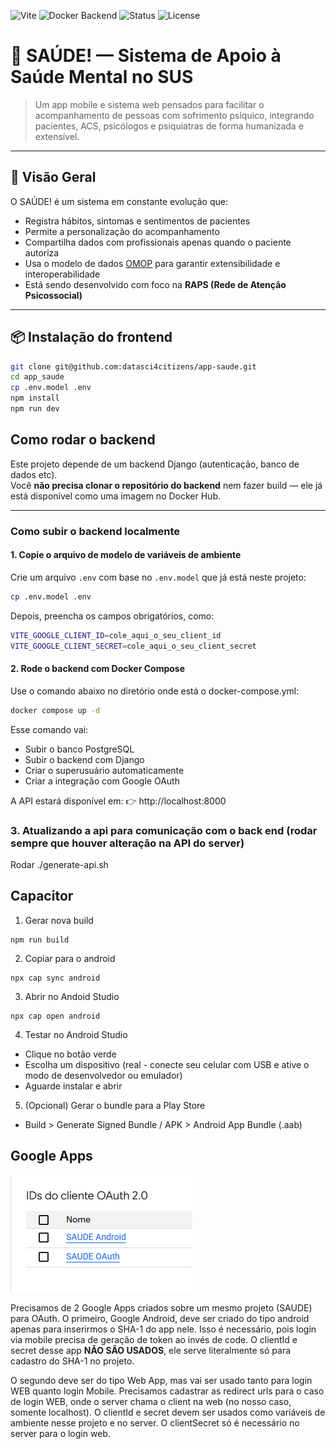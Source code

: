 ![Vite](https://img.shields.io/badge/built%20with-vite-blue.svg)
![Docker Backend](https://img.shields.io/badge/backend-django--allauth-informational)
![Status](https://img.shields.io/badge/status-beta-yellow)
![License](https://img.shields.io/badge/license-MIT-brightgreen)

# 🧠 SAÚDE! — Sistema de Apoio à Saúde Mental no SUS

> Um app mobile e sistema web pensados para facilitar o acompanhamento de pessoas com sofrimento psíquico, integrando pacientes, ACS, psicólogos e psiquiatras de forma humanizada e extensível.

---

## 🚀 Visão Geral

O SAÚDE! é um sistema em constante evolução que:

- Registra hábitos, sintomas e sentimentos de pacientes
- Permite a personalização do acompanhamento
- Compartilha dados com profissionais apenas quando o paciente autoriza
- Usa o modelo de dados [OMOP](https://www.ohdsi.org/data-standardization/the-common-data-model/) para garantir extensibilidade e interoperabilidade
- Está sendo desenvolvido com foco na **RAPS (Rede de Atenção Psicossocial)**

---

## 📦 Instalação do frontend

```bash
git clone git@github.com:datasci4citizens/app-saude.git
cd app_saude
cp .env.model .env
npm install
npm run dev
```

## Como rodar o backend

Este projeto depende de um backend Django (autenticação, banco de dados etc).  
Você **não precisa clonar o repositório do backend** nem fazer build — ele já está disponível como uma imagem no Docker Hub.

---

### Como subir o backend localmente

#### 1. Copie o arquivo de modelo de variáveis de ambiente

Crie um arquivo `.env` com base no `.env.model` que já está neste projeto:

```bash
cp .env.model .env
```

Depois, preencha os campos obrigatórios, como:

```bash
VITE_GOOGLE_CLIENT_ID=cole_aqui_o_seu_client_id
VITE_GOOGLE_CLIENT_SECRET=cole_aqui_o_seu_client_secret
```

#### 2. Rode o backend com Docker Compose

Use o comando abaixo no diretório onde está o docker-compose.yml:

```bash
docker compose up -d
```

Esse comando vai:

- Subir o banco PostgreSQL
- Subir o backend com Django
- Criar o superusuário automaticamente
- Criar a integração com Google OAuth

A API estará disponível em:
👉 http://localhost:8000

### 3. Atualizando a api para comunicação com o back end (rodar sempre que houver alteração na API do server)

Rodar ./generate-api.sh

## Capacitor

1. Gerar nova build

```
npm run build
```

2. Copiar para o android

```
npx cap sync android
```

3. Abrir no Andoid Studio

```
npx cap open android
```

4. Testar no Android Studio

- Clique no botão verde
- Escolha um dispositivo (real - conecte seu celular com USB e ative o modo de desenvolvedor ou emulador)
- Aguarde instalar e abrir

5. (Opcional) Gerar o bundle para a Play Store

- Build > Generate Signed Bundle / APK > Android App Bundle (.aab)

## Google Apps

![alt text](image.png)

Precisamos de 2 Google Apps criados sobre um mesmo projeto (SAUDE) para OAuth. O primeiro, Google Android, deve ser criado do tipo android
apenas para inserirmos o SHA-1 do app nele. Isso é necessário, pois login via mobile precisa de geração de token ao invés de code.
O clientId e secret desse app **NÃO SÃO USADOS**, ele serve literalmente só para cadastro do SHA-1 no projeto.

O segundo deve ser do tipo Web App, mas vai ser usado tanto para login WEB quanto login Mobile. Precisamos cadastrar as redirect urls para o caso
de login WEB, onde o server chama o client na web (no nosso caso, somente localhost). O clientId e secret devem ser usados como variáveis de ambiente
nesse projeto e no server. O clientSecret só é necessário no server para o login web.
